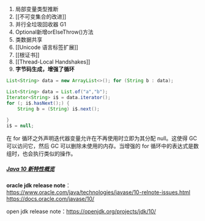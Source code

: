 1. 局部变量类型推断
2. [[不可变集合的改进]]
3. 并行全垃圾回收器 G1
4. Optional新增orElseThrow()方法
5. 类数据共享
6. [[Unicode 语言标签扩展]]
7. [[根证书]]
8. [[Thread-Local Handshakes]]
9. **字节码生成，增强了循环**


```java
List<String> data = new ArrayList<>(); for (String b : data);

List<String> data = List.of("a","b");  
Iterator<String> i$ = data.iterator();  
for (; i$.hasNext();) {  
    String b = (String) i$.next();  
  
}  
i$ = null;
```
在 for 循环之外声明迭代器变量允许在不再使用时立即为其分配 null。这使得 GC 可以访问它，然后 GC 可以删除未使用的内存。当增强的 for 循环中的表达式是数组时，也会执行类似的操作。


##### [Java 10 新特性概览](https://javaguide.cn/java/new-features/java10.html)

**oracle jdk release note**：https://www.oracle.com/java/technologies/javase/10-relnote-issues.html
https://docs.oracle.com/javase/10/

open jdk release note：https://openjdk.org/projects/jdk/10/


